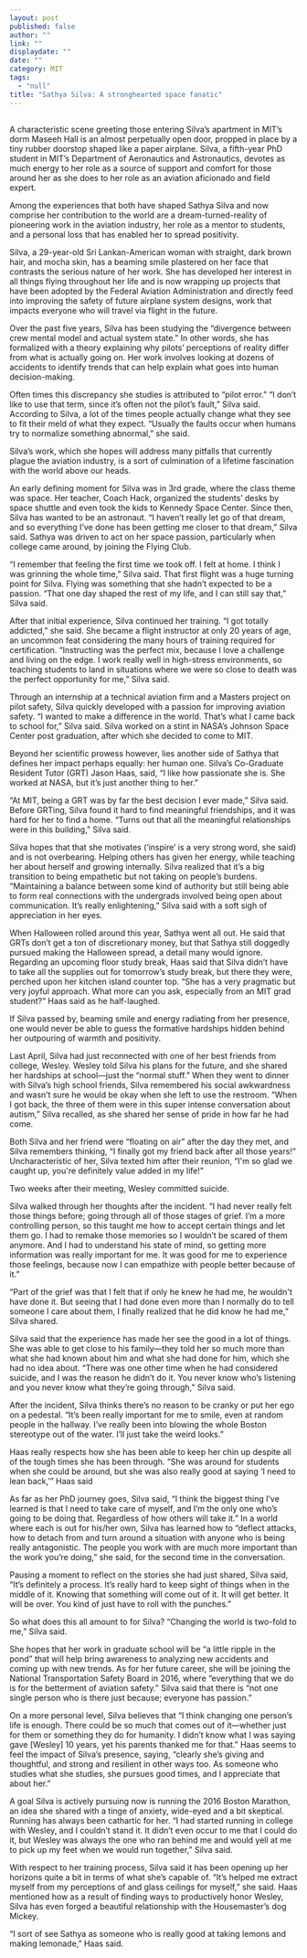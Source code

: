 ```yaml
---
layout: post
published: false
author: ""
link: ""
displaydate: ""
date: ""
category: MIT
tags: 
  - "null"
title: "Sathya Silva: A stronghearted space fanatic"
---
```




## 
A characteristic scene greeting those entering Silva’s apartment in MIT’s dorm Maseeh Hall is an almost perpetually open door, propped in place by a tiny rubber doorstop shaped like a paper airplane. Silva, a fifth-year PhD student in MIT’s Department of Aeronautics and Astronautics, devotes as much energy to her role as a source of support and comfort for those around her as she does to her role as an aviation aficionado and field expert.

Among the experiences that both have shaped Sathya Silva and now comprise her contribution to the world are a dream-turned-reality of pioneering work in the aviation industry, her role as a mentor to students, and a personal loss that has enabled her to spread positivity.

Silva, a 29-year-old Sri Lankan-American woman with straight, dark brown hair, and mocha skin, has a beaming smile plastered on her face that contrasts the serious nature of her work. She has developed her interest in all things flying throughout her life and is now wrapping up projects that have been adopted by the Federal Aviation Administration and directly feed into improving the safety of future airplane system designs, work that impacts everyone who will travel via flight in the future.

Over the past five years, Silva has been studying the “divergence between crew mental model and actual system state.” In other words, she has formalized with a theory explaining why pilots’ perceptions of reality differ from what is actually going on. Her work involves looking at dozens of accidents to identify trends that can help explain what goes into human decision-making.

Often times this discrepancy she studies is attributed to “pilot error.” “I don’t like to use that term, since it’s often not the pilot’s fault,” Silva said. According to Silva, a lot of the times people actually change what they see to fit their meld of what they expect. “Usually the faults occur when humans try to normalize something abnormal,” she said.

Silva’s work, which she hopes will address many pitfalls that currently plague the aviation industry, is a sort of culmination of a lifetime fascination with the world above our heads. 

An early defining moment for Silva was in 3rd grade, where the class theme was space. Her teacher, Coach Hack, organized the students’ desks by space shuttle and even took the kids to Kennedy Space Center. Since then, Silva has wanted to be an astronaut. “I haven’t really let go of that dream, and so everything I’ve done has been getting me closer to that dream,” Silva said. Sathya was driven to act on her space passion, particularly when college came around, by joining the Flying Club.

“I remember that feeling the first time we took off. I felt at home. I think I was grinning the whole time,” Silva said. That first flight was a huge turning point for Silva. Flying was something that she hadn’t expected to be a passion. “That one day shaped the rest of my life, and I can still say that,” Silva said.

After that initial experience, Silva continued her training. “I got totally addicted,” she said. She became a flight instructor at only 20 years of age, an uncommon feat considering the many hours of training required for certification. “Instructing was the perfect mix, because I love a challenge and living on the edge. I work really well in high-stress environments, so teaching students to land in situations where we were so close to death was the perfect opportunity for me,” Silva said.

Through an internship at a technical aviation firm and a Masters project on pilot safety, Silva quickly developed with a passion for improving aviation safety. “I wanted to make a difference in the world. That’s what I came back to school for,” Silva said. Silva worked on a stint in NASA’s Johnson Space Center post graduation, after which she decided to come to MIT.

Beyond her scientific prowess however, lies another side of Sathya that defines her impact perhaps equally: her human one. Silva’s Co-Graduate Resident Tutor (GRT) Jason Haas, said, “I like how passionate she is. She worked at NASA, but it’s just another thing to her.”

“At MIT, being a GRT was by far the best decision I ever made,” Silva said. Before GRTing, Silva found it hard to find meaningful friendships, and it was hard for her to find a home. “Turns out that all the meaningful relationships were in this building,” Silva said.

Silva hopes that that she motivates (‘inspire’ is a very strong word, she said) and is not overbearing. Helping others has given her energy, while teaching her about herself and growing internally. Silva realized that it’s a big transition to being empathetic but not taking on people’s burdens. “Maintaining a balance between some kind of authority but still being able to form real connections with the undergrads involved being open about communication. It’s really enlightening,” Silva said with a soft sigh of appreciation in her eyes.

When Halloween rolled around this year, Sathya went all out. He said that GRTs don’t get a ton of discretionary money, but that Sathya still doggedly pursued making the Halloween spread, a detail many would ignore. Regarding an upcoming floor study break, Haas said that Silva didn’t have to take all the supplies out for tomorrow’s study break, but there they were, perched upon her kitchen island counter top. “She has a very pragmatic but very joyful approach. What more can you ask, especially from an MIT grad student?” Haas said as he half-laughed.

If Silva passed by, beaming smile and energy radiating from her presence, one would never be able to guess the formative hardships hidden behind her outpouring of warmth and positivity.

Last April, Silva had just reconnected with one of her best friends from college, Wesley. Wesley told Silva his plans for the future, and she shared her hardships at school—just the “normal stuff.” When they went to dinner with Silva’s high school friends, Silva remembered his social awkwardness and wasn’t sure he would be okay when she left to use the restroom. “When I got back, the three of them were in this super intense conversation about autism,” Silva recalled, as she shared her sense of pride in how far he had come.

Both Silva and her friend were “floating on air” after the day they met, and Silva remembers thinking, “I finally got my friend back after all those years!” Uncharacteristic of her, Silva texted him after their reunion, “I'm so glad we caught up, you're definitely value added in my life!"

Two weeks after their meeting, Wesley committed suicide.

Silva walked through her thoughts after the incident. “I had never really felt those things before; going through all of those stages of grief. I’m a more controlling person, so this taught me how to accept certain things and let them go. I had to remake those memories so I wouldn’t be scared of them anymore. And I had to understand his state of mind, so getting more information was really important for me. It was good for me to experience those feelings, because now I can empathize with people better because of it.”

“Part of the grief was that I felt that if only he knew he had me, he wouldn't have done it. But seeing that I had done even more than I normally do to tell someone I care about them, I finally realized that he did know he had me,” Silva shared.

Silva said that the experience has made her see the good in a lot of things. She was able to get close to his family—they told her so much more than what she had known about him and what she had done for him, which she had no idea about. “There was one other time when he had considered suicide, and I was the reason he didn’t do it. You never know who’s listening and you never know what they’re going through,” Silva said.

After the incident, Silva thinks there’s no reason to be cranky or put her ego on a pedestal. “It’s been really important for me to smile, even at random people in the hallway. I’ve really been into blowing the whole Boston stereotype out of the water. I’ll just take the weird looks.”

Haas really respects how she has been able to keep her chin up despite all of the tough times she has been through. “She was around for students when she could be around, but she was also really good at saying ‘I need to lean back,’” Haas said

As far as her PhD journey goes, Silva said, “I think the biggest thing I’ve learned is that I need to take care of myself, and I’m the only one who’s going to be doing that. Regardless of how others will take it.” In a world where each is out for his/her own, Silva has learned how to “deflect attacks, how to detach from and turn around a situation with anyone who is being really antagonistic. The people you work with are much more important than the work you’re doing,” she said, for the second time in the conversation.

Pausing a moment to reflect on the stories she had just shared, Silva said, “It’s definitely a process. It’s really hard to keep sight of things when in the middle of it. Knowing that something will come out of it. It will get better. It will be over. You kind of just have to roll with the punches.”

So what does this all amount to for Silva? “Changing the world is two-fold to me,” Silva said.

She hopes that her work in graduate school will be “a little ripple in the pond” that will help bring awareness to analyzing new accidents and coming up with new trends. As for her future career, she will be joining the National Transportation Safety Board in 2016, where “everything that we do is for the betterment of aviation safety.” Silva said that there is “not one single person who is there just because; everyone has passion.”

On a more personal level, Silva believes that “I think changing one person’s life is enough. There could be so much that comes out of it—whether just for them or something they do for humanity. I didn’t know what I was saying gave [Wesley] 10 years, yet his parents thanked me for that.” Haas seems to feel the impact of Silva’s presence, saying, “clearly she’s giving and thoughtful, and strong and resilient in other ways too. As someone who studies what she studies, she pursues good times, and I appreciate that about her.”

A goal Silva is actively pursuing now is running the 2016 Boston Marathon, an idea she shared with a tinge of anxiety, wide-eyed and a bit skeptical. Running has always been cathartic for her. “I had started running in college with Wesley, and I couldn’t stand it. It didn’t even occur to me that I could do it, but Wesley was always the one who ran behind me and would yell at me to pick up my feet when we would run together,” Silva said.

With respect to her training process, Silva said it has been opening up her horizons quite a bit in terms of what she’s capable of. “It’s helped me extract myself from my perceptions of and glass ceilings for myself,” she said. Haas mentioned how as a result of finding ways to productively honor Wesley, Silva has even forged a beautiful relationship with the Housemaster’s dog Mickey.

“I sort of see Sathya as someone who is really good at taking lemons and making lemonade,” Haas said.
